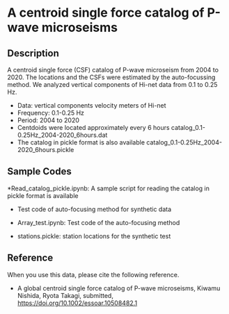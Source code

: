 # A centroid single force catalog of P-wave microseisms

## Description
A centroid single force (CSF) catalog of P-wave microseism from 2004 to 2020. The locations and the CSFs were estimated by the auto-focussing method. We analyzed vertical components of Hi-net data from 0.1 to 0.25 Hz.

* Data: vertical components velocity meters of Hi-net 
* Frequency: 0.1-0.25 Hz
* Period: 2004 to 2020
* Centdoids were located approximately every 6 hours
catalog_0.1-0.25Hz_2004-2020_6hours.dat
* The catalog in pickle format is also available 
catalog_0.1-0.25Hz_2004-2020_6hours.pickle

## Sample Codes
*Read_catalog_pickle.ipynb:  A sample script for reading the catalog in pickle format is available

* Test code of auto-focusing method for synthetic data

* Array_test.ipynb: Test code of the auto-focusing method
* stations.pickle: station locations for the synthetic test

## Reference
When you use this data, please cite the following reference.

* A global centroid single force catalog of P-wave microseisms, Kiwamu Nishida, Ryota Takagi, submitted, https://doi.org/10.1002/essoar.10508482.1
